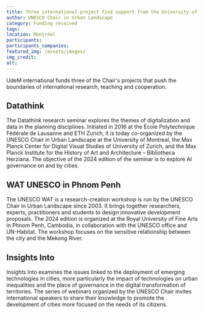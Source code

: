 ```yaml
---
title: Three international project find support from the University of Montreal
author: UNESCO Chair in Urban Landscape
category: Funding received
tags:
location: Montréal
participants: 
participants_companies:
featured_img: /assets/images/
img_credit:
alt:
---
```

UdeM international funds three of the Chair's projects that push the boundaries of international research, teaching and cooperation.

## Datathink
The Datathink research seminar explores the themes of digitalization and data in the planning disciplines. Initiated in 2016 at the École Polytechnique Fédérale de Lausanne and ETH Zurich, it is today co-organized by the UNESCO Chair in Urban Landscape at the University of Montreal, the Max Planck Center for Digital Visual Studies of University of Zurich, and the Max Planck Institute for the History of Art and Architecture – Bibliotheca Herziana. The objective of the 2024 edition of the seminar is to explore AI governance on and by cities.

## WAT UNESCO in Phnom Penh
The UNESCO WAT is a research-creation workshop is run by the UNESCO Chair in Urban Landscape since 2003. It brings together researchers, experts, practitioners and students to design innovative development proposals. The 2024 edition is organized at the Royal University of Fine Arts in Phnom Penh, Cambodia, in collaboration with the UNESCO office and UN-Habitat. The workshop focuses on the sensitive relationship between the city and the Mekong River.

## Insights Into
Insights Into examines the issues linked to the deployment of emerging technologies in cities, more particularly the impact of technologies on urban inequalities and the place of governance in the digital transformation of territories. The series of webinars organized by the UNESCO Chair invites international speakers to share their knowledge to promote the development of cities more focused on the needs of its citizens.